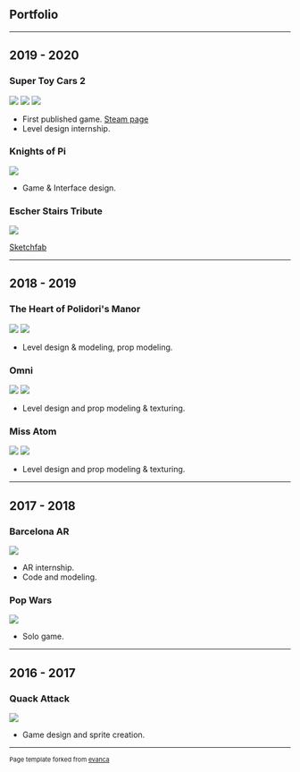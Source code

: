 ## Portfolio

---

## 2019 - 2020 

### Super Toy Cars 2

<img src="images/Loading_Diner01-02.jpg?raw=true"/>
<img src="images/Loading_Diner02-03.jpg?raw=true"/>
<img src="images/Loading_Nursery02-02.jpg?raw=true"/>

- First published game. [Steam page](https://store.steampowered.com/app/1028840/Super_Toy_Cars_2/)
- Level design internship.


### Knights of Pi
<img src="images/KoP.gif?raw=true"/>

- Game & Interface design.


### Escher Stairs Tribute
<img src="images/Escher02.png?raw=true"/>

[Sketchfab](https://sketchfab.com/3d-models/eschers-stairs-737369afba2040e689d34a5124ba98b7)

---

## 2018 - 2019

### The Heart of Polidori's Manor
<img src="images/Polidori01.jpg?raw=true"/>
<img src="images/Polidori02.png?raw=true"/>

- Level design & modeling, prop modeling.


### Omni
<img src="images/Omni01.png?raw=true"/>
<img src="images/Omni02.png?raw=true"/>

- Level design and prop modeling & texturing.

### Miss Atom
<img src="images/Polidori01.jpg?raw=true"/>
<img src="images/Polidori02.jpg?raw=true"/>

- Level design and prop modeling & texturing.

---

## 2017 - 2018

### Barcelona AR
<img src="images/BarcelonaAR.png?raw=true"/>

- AR internship.
- Code and modeling.

### Pop Wars
<img src="images/PopWars.png?raw=true"/>

- Solo game.

---

## 2016 - 2017

### Quack Attack
<img src="images/QuackAttackGif.gif?raw=true"/>

- Game design and sprite creation.

---

<p style="font-size:11px">Page template forked from <a href="https://github.com/evanca/quick-portfolio">evanca</a></p>
<!-- Remove above link if you don't want to attibute -->
